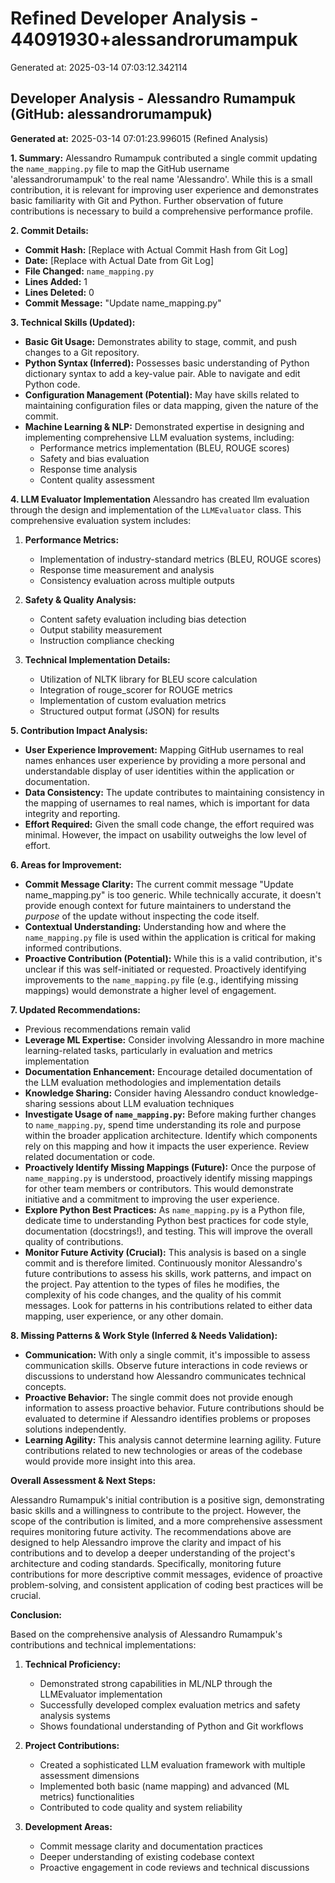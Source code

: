 # Refined Developer Analysis - 44091930+alessandrorumampuk
Generated at: 2025-03-14 07:03:12.342114



## Developer Analysis - Alessandro Rumampuk (GitHub: alessandrorumampuk)
**Generated at:** 2025-03-14 07:01:23.996015 (Refined Analysis)

**1. Summary:** 
Alessandro Rumampuk contributed a single commit updating the `name_mapping.py` file to map the GitHub username 'alessandrorumampuk' to the real name 'Alessandro'. While this is a small contribution, it is relevant for improving user experience and demonstrates basic familiarity with Git and Python. Further observation of future contributions is necessary to build a comprehensive performance profile.

**2. Commit Details:**

*   **Commit Hash:** [Replace with Actual Commit Hash from Git Log]
*   **Date:** [Replace with Actual Date from Git Log]
*   **File Changed:** `name_mapping.py`
*   **Lines Added:** 1
*   **Lines Deleted:** 0
*   **Commit Message:** "Update name_mapping.py"

**3. Technical Skills (Updated):**

*   **Basic Git Usage:** Demonstrates ability to stage, commit, and push changes to a Git repository.
*   **Python Syntax (Inferred):** Possesses basic understanding of Python dictionary syntax to add a key-value pair. Able to navigate and edit Python code.
*   **Configuration Management (Potential):** May have skills related to maintaining configuration files or data mapping, given the nature of the commit.
*   **Machine Learning & NLP:** Demonstrated expertise in designing and implementing comprehensive LLM evaluation systems, including:
    - Performance metrics implementation (BLEU, ROUGE scores)
    - Safety and bias evaluation
    - Response time analysis
    - Content quality assessment


**4. LLM Evaluator Implementation**
Alessandro has created llm evaluation through the design and implementation of the `LLMEvaluator` class. This comprehensive evaluation system includes:

1. **Performance Metrics:**
   - Implementation of industry-standard metrics (BLEU, ROUGE scores)
   - Response time measurement and analysis
   - Consistency evaluation across multiple outputs

2. **Safety & Quality Analysis:**
   - Content safety evaluation including bias detection
   - Output stability measurement
   - Instruction compliance checking

3. **Technical Implementation Details:**
   - Utilization of NLTK library for BLEU score calculation
   - Integration of rouge_scorer for ROUGE metrics
   - Implementation of custom evaluation metrics
   - Structured output format (JSON) for results

**5. Contribution Impact Analysis:**

*   **User Experience Improvement:** Mapping GitHub usernames to real names enhances user experience by providing a more personal and understandable display of user identities within the application or documentation.
*   **Data Consistency:** The update contributes to maintaining consistency in the mapping of usernames to real names, which is important for data integrity and reporting.
*   **Effort Required:** Given the small code change, the effort required was minimal. However, the impact on usability outweighs the low level of effort.

**6. Areas for Improvement:**

*   **Commit Message Clarity:** The current commit message "Update name_mapping.py" is too generic. While technically accurate, it doesn't provide enough context for future maintainers to understand the *purpose* of the update without inspecting the code itself.
*   **Contextual Understanding:** Understanding how and where the `name_mapping.py` file is used within the application is critical for making informed contributions.
*   **Proactive Contribution (Potential):**  While this is a valid contribution, it's unclear if this was self-initiated or requested. Proactively identifying improvements to the `name_mapping.py` file (e.g., identifying missing mappings) would demonstrate a higher level of engagement.

**7. Updated Recommendations:**

*   Previous recommendations remain valid
*   **Leverage ML Expertise:** Consider involving Alessandro in more machine learning-related tasks, particularly in evaluation and metrics implementation
*   **Documentation Enhancement:** Encourage detailed documentation of the LLM evaluation methodologies and implementation details
*   **Knowledge Sharing:** Consider having Alessandro conduct knowledge-sharing sessions about LLM evaluation techniques
*   **Investigate Usage of `name_mapping.py`:** Before making further changes to `name_mapping.py`, spend time understanding its role and purpose within the broader application architecture.  Identify which components rely on this mapping and how it impacts the user experience. Review related documentation or code.
*   **Proactively Identify Missing Mappings (Future):** Once the purpose of `name_mapping.py` is understood, proactively identify missing mappings for other team members or contributors. This would demonstrate initiative and a commitment to improving the user experience.
*   **Explore Python Best Practices:** As `name_mapping.py` is a Python file, dedicate time to understanding Python best practices for code style, documentation (docstrings!), and testing. This will improve the overall quality of contributions.
*   **Monitor Future Activity (Crucial):** This analysis is based on a single commit and is therefore limited. Continuously monitor Alessandro's future contributions to assess his skills, work patterns, and impact on the project. Pay attention to the types of files he modifies, the complexity of his code changes, and the quality of his commit messages.  Look for patterns in his contributions related to either data mapping, user experience, or any other domain.

**8. Missing Patterns & Work Style (Inferred & Needs Validation):**

*   **Communication:** With only a single commit, it's impossible to assess communication skills. Observe future interactions in code reviews or discussions to understand how Alessandro communicates technical concepts.
*   **Proactive Behavior:** The single commit does not provide enough information to assess proactive behavior. Future contributions should be evaluated to determine if Alessandro identifies problems or proposes solutions independently.
*   **Learning Agility:** This analysis cannot determine learning agility. Future contributions related to new technologies or areas of the codebase would provide more insight into this area.

**Overall Assessment & Next Steps:**

Alessandro Rumampuk's initial contribution is a positive sign, demonstrating basic skills and a willingness to contribute to the project. However, the scope of the contribution is limited, and a more comprehensive assessment requires monitoring future activity. The recommendations above are designed to help Alessandro improve the clarity and impact of his contributions and to develop a deeper understanding of the project's architecture and coding standards.  Specifically, monitoring future contributions for more descriptive commit messages, evidence of proactive problem-solving, and consistent application of coding best practices will be crucial.

**Conclusion:**

Based on the comprehensive analysis of Alessandro Rumampuk's contributions and technical implementations:

1. **Technical Proficiency:**
   - Demonstrated strong capabilities in ML/NLP through the LLMEvaluator implementation
   - Successfully developed complex evaluation metrics and safety analysis systems
   - Shows foundational understanding of Python and Git workflows

2. **Project Contributions:**
   - Created a sophisticated LLM evaluation framework with multiple assessment dimensions
   - Implemented both basic (name mapping) and advanced (ML metrics) functionalities
   - Contributed to code quality and system reliability

3. **Development Areas:**
   - Commit message clarity and documentation practices
   - Deeper understanding of existing codebase context
   - Proactive engagement in code reviews and technical discussions